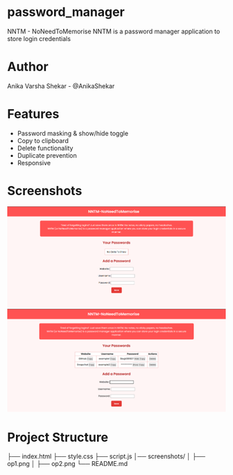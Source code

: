 # password_manager
NNTM - NoNeedToMemorise
NNTM is a password manager application to store login credentials

# Author
Anika Varsha Shekar - @AnikaShekar

# Features
- Password masking & show/hide toggle
- Copy to clipboard
- Delete functionality
- Duplicate prevention
- Responsive

# Screenshots
![Page1](Screenshots/op1.png)
![Page2](Screenshots/op2.png)


# Project Structure
├── index.html 
├── style.css 
├── script.js
│── screenshots/ 
│ ├── op1.png 
│ ├── op2.png 
└── README.md
